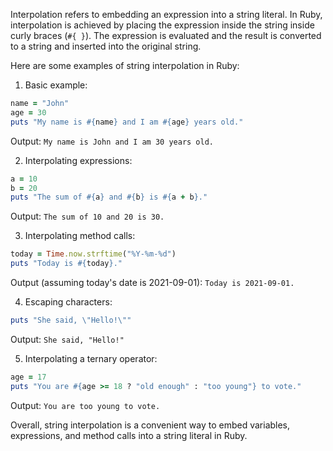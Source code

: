 Interpolation refers to embedding an expression into a string literal. In Ruby, interpolation is achieved by placing the expression inside the string inside curly braces (`#{ }`). The expression is evaluated and the result is converted to a string and inserted into the original string.

Here are some examples of string interpolation in Ruby:

1. Basic example:

```ruby
name = "John"
age = 30
puts "My name is #{name} and I am #{age} years old."
```

Output: `My name is John and I am 30 years old.`

2. Interpolating expressions:

```ruby
a = 10
b = 20
puts "The sum of #{a} and #{b} is #{a + b}."
```

Output: `The sum of 10 and 20 is 30.`

3. Interpolating method calls:

```ruby
today = Time.now.strftime("%Y-%m-%d")
puts "Today is #{today}."
```

Output (assuming today's date is 2021-09-01): `Today is 2021-09-01.`

4. Escaping characters:

```ruby
puts "She said, \"Hello!\""
```

Output: `She said, "Hello!"`

5. Interpolating a ternary operator:

```ruby
age = 17
puts "You are #{age >= 18 ? "old enough" : "too young"} to vote."
```

Output: `You are too young to vote.`

Overall, string interpolation is a convenient way to embed variables, expressions, and method calls into a string literal in Ruby.